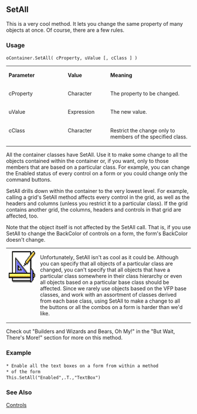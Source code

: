 ## SetAll

This is a very cool method. It lets you change the same property of many objects at once. Of course, there are a few rules.

### Usage

```foxpro
oContainer.SetAll( cProperty, uValue [, cClass ] )
```
<table>
<tr>
  <td width="32%" valign="top">
  <p><b>Parameter</b></p>
  </td>
  <td width="23%" valign="top">
  <p><b>Value</b></p>
  </td>
  <td width="45%" valign="top">
  <p><b>Meaning</b></p>
  </td>
 </tr>
<tr>
  <td width="32%" valign="top">
  <p>cProperty</p>
  </td>
  <td width="23%" valign="top">
  <p>Character</p>
  </td>
  <td width="45%" valign="top">
  <p>The property to be changed.</p>
  </td>
 </tr>
<tr>
  <td width="32%" valign="top">
  <p>uValue</p>
  </td>
  <td width="23%" valign="top">
  <p>Expression</p>
  </td>
  <td width="45%" valign="top">
  <p>The new value.</p>
  </td>
 </tr>
<tr>
  <td width="32%" valign="top">
  <p>cClass</p>
  </td>
  <td width="23%" valign="top">
  <p>Character</p>
  </td>
  <td width="45%" valign="top">
  <p>Restrict the change only to members of the specified class.</p>
  </td>
 </tr>
</table>

All the container classes have SetAll. Use it to make some change to all the objects contained within the container or, if you want, only to those members that are based on a particular class. For example, you can change the Enabled status of every control on a form or you could change only the command buttons.

SetAll drills down within the container to the very lowest level. For example, calling a grid's SetAll method affects every control in the grid, as well as the headers and columns (unless you restrict it to a particular class). If the grid contains another grid, the columns, headers and controls in that grid are affected, too.

Note that the object itself is not affected by the SetAll call. That is, if you use SetAll to change the BackColor of controls on a form, the form's BackColor doesn't change. 

<table>
<tr>
  <td width="17%" valign="top">
<img width="94" height="94" src="Design.gif">
  </td>
  <td width="83%">
  <p>Unfortunately, SetAll isn't as cool as it could be. Although you can specify that all objects of a particular class are changed, you can't specify that all objects that have a particular class somewhere in their class hierarchy or even all objects based on a particular base class should be affected. Since we rarely use objects based on the VFP base classes, and work with an assortment of classes derived from each base class, using SetAll to make a change to all the buttons or all the combos on a form is harder than we'd like.</p>
  </td>
 </tr>
</table>

Check out "Builders and Wizards and Bears, Oh My!" in the "But Wait, There's More!" section for more on this method.

### Example

```foxpro
* Enable all the text boxes on a form from within a method
* of the form
This.SetAll("Enabled",.T.,"TextBox")
```
### See Also

[Controls](s4g456.md)